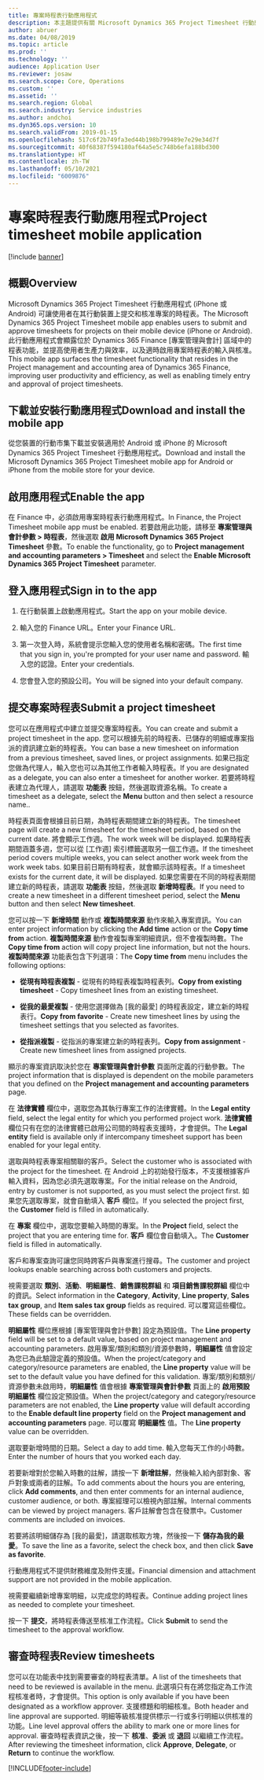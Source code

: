 ```yaml
---
title: 專案時程表行動應用程式
description: 本主題提供有關 Microsoft Dynamics 365 Project Timesheet 行動應用程式的資訊。 專案時程表行動應用程式可讓使用者在其行動裝置上提交和核准專案的時程表。
author: abruer
ms.date: 04/08/2019
ms.topic: article
ms.prod: ''
ms.technology: ''
audience: Application User
ms.reviewer: josaw
ms.search.scope: Core, Operations
ms.custom: ''
ms.assetid: ''
ms.search.region: Global
ms.search.industry: Service industries
ms.author: andchoi
ms.dyn365.ops.version: 10
ms.search.validFrom: 2019-01-15
ms.openlocfilehash: 517c6f2b749fa3ed44b198b799489e7e29e34d7f
ms.sourcegitcommit: 40f68387f594180af64a5e5c748b6efa188bd300
ms.translationtype: HT
ms.contentlocale: zh-TW
ms.lasthandoff: 05/10/2021
ms.locfileid: "6009876"
---
```

# <a name="project-timesheet-mobile-application"></a><span data-ttu-id="d5ba8-104">專案時程表行動應用程式</span><span class="sxs-lookup"><span data-stu-id="d5ba8-104">Project timesheet mobile application</span></span>

[!include [banner](../includes/banner.md)]

## <a name="overview"></a><span data-ttu-id="d5ba8-105">概觀</span><span class="sxs-lookup"><span data-stu-id="d5ba8-105">Overview</span></span>

<span data-ttu-id="d5ba8-106">Microsoft Dynamics 365 Project Timesheet 行動應用程式 (iPhone 或 Android) 可讓使用者在其行動裝置上提交和核准專案的時程表。</span><span class="sxs-lookup"><span data-stu-id="d5ba8-106">The Microsoft Dynamics 365 Project Timesheet mobile app enables users to submit and approve timesheets for projects on their mobile device (iPhone or Android).</span></span> <span data-ttu-id="d5ba8-107">此行動應用程式會顯露位於 Dynamics 365 Finance [專案管理與會計] 區域中的程表功能，並提高使用者生產力與效率，以及適時啟用專案時程表的輸入與核准。</span><span class="sxs-lookup"><span data-stu-id="d5ba8-107">This mobile app surfaces the timesheet functionality that resides in the Project management and accounting area of Dynamics 365 Finance, improving user productivity and efficiency, as well as enabling timely entry and approval of project timesheets.</span></span>

## <a name="download-and-install-the-mobile-app"></a><span data-ttu-id="d5ba8-108">下載並安裝行動應用程式</span><span class="sxs-lookup"><span data-stu-id="d5ba8-108">Download and install the mobile app</span></span>

<span data-ttu-id="d5ba8-109">從您裝置的行動市集下載並安裝適用於 Android 或 iPhone 的 Microsoft Dynamics 365 Project Timesheet 行動應用程式。</span><span class="sxs-lookup"><span data-stu-id="d5ba8-109">Download and install the Microsoft Dynamics 365 Project Timesheet mobile app for Android or iPhone from the mobile store for your device.</span></span>

## <a name="enable-the-app"></a><span data-ttu-id="d5ba8-110">啟用應用程式</span><span class="sxs-lookup"><span data-stu-id="d5ba8-110">Enable the app</span></span> 

<span data-ttu-id="d5ba8-111">在 Finance 中，必須啟用專案時程表行動應用程式。</span><span class="sxs-lookup"><span data-stu-id="d5ba8-111">In Finance, the Project Timesheet mobile app must be enabled.</span></span> <span data-ttu-id="d5ba8-112">若要啟用此功能，請移至 **專案管理與會計參數 \> 時程表**，然後選取 **啟用 Microsoft Dynamics 365 Project Timesheet** 參數。</span><span class="sxs-lookup"><span data-stu-id="d5ba8-112">To enable the functionality, go to **Project management and accounting parameters \> Timesheet** and select the **Enable Microsoft Dynamics 365 Project Timesheet** parameter.</span></span>

## <a name="sign-in-to-the-app"></a><span data-ttu-id="d5ba8-113">登入應用程式</span><span class="sxs-lookup"><span data-stu-id="d5ba8-113">Sign in to the app</span></span>

1.  <span data-ttu-id="d5ba8-114">在行動裝置上啟動應用程式。</span><span class="sxs-lookup"><span data-stu-id="d5ba8-114">Start the app on your mobile device.</span></span>

2.  <span data-ttu-id="d5ba8-115">輸入您的 Finance URL。</span><span class="sxs-lookup"><span data-stu-id="d5ba8-115">Enter your Finance URL.</span></span>

3.  <span data-ttu-id="d5ba8-116">第一次登入時，系統會提示您輸入您的使用者名稱和密碼。</span><span class="sxs-lookup"><span data-stu-id="d5ba8-116">The first time that you sign in, you're prompted for your user name and password.</span></span> <span data-ttu-id="d5ba8-117">輸入您的認證。</span><span class="sxs-lookup"><span data-stu-id="d5ba8-117">Enter your credentials.</span></span>

4.  <span data-ttu-id="d5ba8-118">您會登入您的預設公司。</span><span class="sxs-lookup"><span data-stu-id="d5ba8-118">You will be signed into your default company.</span></span>

## <a name="submit-a-project-timesheet"></a><span data-ttu-id="d5ba8-119">提交專案時程表</span><span class="sxs-lookup"><span data-stu-id="d5ba8-119">Submit a project timesheet</span></span>

<span data-ttu-id="d5ba8-120">您可以在應用程式中建立並提交專案時程表。</span><span class="sxs-lookup"><span data-stu-id="d5ba8-120">You can create and submit a project timesheet in the app.</span></span> <span data-ttu-id="d5ba8-121">您可以根據先前的時程表、已儲存的明細或專案指派的資訊建立新的時程表。</span><span class="sxs-lookup"><span data-stu-id="d5ba8-121">You can base a new timesheet on information from a previous timesheet, saved lines, or project assignments.</span></span> <span data-ttu-id="d5ba8-122">如果已指定您做為代理人，輸入您也可以為其他工作者輸入時程表。</span><span class="sxs-lookup"><span data-stu-id="d5ba8-122">If you are designated as a delegate, you can also enter a timesheet for another worker.</span></span> <span data-ttu-id="d5ba8-123">若要將時程表建立為代理人，請選取 **功能表** 按鈕，然後選取資源名稱。</span><span class="sxs-lookup"><span data-stu-id="d5ba8-123">To create a timesheet as a delegate, select the **Menu** button and then select a resource name..</span></span>

<span data-ttu-id="d5ba8-124">時程表頁面會根據目前日期，為時程表期間建立新的時程表。</span><span class="sxs-lookup"><span data-stu-id="d5ba8-124">The timesheet page will create a new timesheet for the timesheet period, based on the current date.</span></span> <span data-ttu-id="d5ba8-125">將會顯示工作週。</span><span class="sxs-lookup"><span data-stu-id="d5ba8-125">The work week will be displayed.</span></span> <span data-ttu-id="d5ba8-126">如果時程表期間涵蓋多週，您可以從 [工作週] 索引標籤選取另一個工作週。</span><span class="sxs-lookup"><span data-stu-id="d5ba8-126">If the timesheet period covers multiple weeks, you can select another work week from the work week tabs.</span></span>
<span data-ttu-id="d5ba8-127">如果目前日期有時程表，就會顯示該時程表。</span><span class="sxs-lookup"><span data-stu-id="d5ba8-127">If a timesheet exists for the current date, it will be displayed.</span></span> <span data-ttu-id="d5ba8-128">如果您需要在不同的時程表期間建立新的時程表，請選取 **功能表** 按鈕，然後選取 **新增時程表**。</span><span class="sxs-lookup"><span data-stu-id="d5ba8-128">If you need to create a new timesheet in a different timesheet period, select the **Menu** button and then select **New timesheet**.</span></span>

<span data-ttu-id="d5ba8-129">您可以按一下 **新增時間** 動作或 **複製時間來源** 動作來輸入專案資訊。</span><span class="sxs-lookup"><span data-stu-id="d5ba8-129">You can enter project information by clicking the **Add time** action or the **Copy time from** action.</span></span> <span data-ttu-id="d5ba8-130">**複製時間來源** 動作會複製專案明細資訊，但不會複製時數。</span><span class="sxs-lookup"><span data-stu-id="d5ba8-130">The **Copy time from** action will copy project line information, but not the hours.</span></span> <span data-ttu-id="d5ba8-131">**複製時間來源** 功能表包含下列選項：</span><span class="sxs-lookup"><span data-stu-id="d5ba8-131">The **Copy time from** menu includes the following options:</span></span>

- <span data-ttu-id="d5ba8-132">**從現有時程表複製** - 從現有的時程表複製時程表列。</span><span class="sxs-lookup"><span data-stu-id="d5ba8-132">**Copy from existing timesheet** - Copy timesheet lines from an existing timesheet.</span></span>

- <span data-ttu-id="d5ba8-133">**從我的最愛複製** - 使用您選擇做為 [我的最愛] 的時程表設定，建立新的時程表行。</span><span class="sxs-lookup"><span data-stu-id="d5ba8-133">**Copy from favorite** - Create new timesheet lines by using the timesheet settings that you selected as favorites.</span></span>

- <span data-ttu-id="d5ba8-134">**從指派複製** - 從指派的專案建立新的時程表列。</span><span class="sxs-lookup"><span data-stu-id="d5ba8-134">**Copy from assignment** - Create new timesheet lines from assigned projects.</span></span>

<span data-ttu-id="d5ba8-135">顯示的專案資訊取決於您在 **專案管理與會計參數** 頁面所定義的行動參數。</span><span class="sxs-lookup"><span data-stu-id="d5ba8-135">The project information that is displayed is dependent on the mobile parameters that you defined on the **Project management and accounting parameters** page.</span></span>

<span data-ttu-id="d5ba8-136">在 **法律實體** 欄位中，選取您為其執行專案工作的法律實體。</span><span class="sxs-lookup"><span data-stu-id="d5ba8-136">In the **Legal entity** field, select the legal entity for which you performed project work.</span></span> <span data-ttu-id="d5ba8-137">**法律實體** 欄位只有在您的法律實體已啟用公司間的時程表支援時，才會提供。</span><span class="sxs-lookup"><span data-stu-id="d5ba8-137">The **Legal entity** field is available only if intercompany timesheet support has been enabled for your legal entity.</span></span>

<span data-ttu-id="d5ba8-138">選取與時程表專案相關聯的客戶。</span><span class="sxs-lookup"><span data-stu-id="d5ba8-138">Select the customer who is associated with the project for the timesheet.</span></span> <span data-ttu-id="d5ba8-139">在 Android 上的初始發行版本，不支援根據客戶輸入資料，因為您必須先選取專案。</span><span class="sxs-lookup"><span data-stu-id="d5ba8-139">For the initial release on the Android, entry by customer is not supported, as you must select the project first.</span></span> <span data-ttu-id="d5ba8-140">如果您先選取專案，就會自動填入 **客戶** 欄位。</span><span class="sxs-lookup"><span data-stu-id="d5ba8-140">If you selected the project first, the **Customer** field is filled in automatically.</span></span>

<span data-ttu-id="d5ba8-141">在 **專案** 欄位中，選取您要輸入時間的專案。</span><span class="sxs-lookup"><span data-stu-id="d5ba8-141">In the **Project** field, select the project that you are entering time for.</span></span> <span data-ttu-id="d5ba8-142">**客戶** 欄位會自動填入。</span><span class="sxs-lookup"><span data-stu-id="d5ba8-142">The **Customer** field is filled in automatically.</span></span>

<span data-ttu-id="d5ba8-143">客戶和專案查詢可讓您同時跨客戶與專案進行搜尋。</span><span class="sxs-lookup"><span data-stu-id="d5ba8-143">The customer and project lookups enable searching across both customers and projects.</span></span>

<span data-ttu-id="d5ba8-144">視需要選取 **類別**、**活動**、**明細屬性**、**銷售課稅群組** 和 **項目銷售課稅群組** 欄位中的資訊。</span><span class="sxs-lookup"><span data-stu-id="d5ba8-144">Select information in the **Category**, **Activity**, **Line property**, **Sales tax group**, and **Item sales tax group** fields as required.</span></span> <span data-ttu-id="d5ba8-145">可以覆寫這些欄位。</span><span class="sxs-lookup"><span data-stu-id="d5ba8-145">These fields can be overridden.</span></span>

<span data-ttu-id="d5ba8-146">**明細屬性** 欄位應根據 [專案管理與會計參數] 設定為預設值。</span><span class="sxs-lookup"><span data-stu-id="d5ba8-146">The **Line property** field will be set to a default value, based on project management and accounting parameters.</span></span> <span data-ttu-id="d5ba8-147">啟用專案/類別和類別/資源參數時，**明細屬性** 值會設定為您已為此驗證定義的預設值。</span><span class="sxs-lookup"><span data-stu-id="d5ba8-147">When the project/category and category/resource parameters are enabled, the **Line property** value will be set to the default value you have defined for this validation.</span></span> <span data-ttu-id="d5ba8-148">專案/類別和類別/資源參數未啟用時，**明細屬性** 值會根據 **專案管理與會計參數** 頁面上的 **啟用預設明細屬性** 欄位設定預設值。</span><span class="sxs-lookup"><span data-stu-id="d5ba8-148">When the project/category and category/resource parameters are not enabled, the **Line property** value will default according to the **Enable default line property** field on the **Project management and accounting parameters** page.</span></span> <span data-ttu-id="d5ba8-149">可以覆寫 **明細屬性** 值。</span><span class="sxs-lookup"><span data-stu-id="d5ba8-149">The **Line property** value can be overridden.</span></span>

<span data-ttu-id="d5ba8-150">選取要新增時間的日期。</span><span class="sxs-lookup"><span data-stu-id="d5ba8-150">Select a day to add time.</span></span> <span data-ttu-id="d5ba8-151">輸入您每天工作的小時數。</span><span class="sxs-lookup"><span data-stu-id="d5ba8-151">Enter the number of hours that you worked each day.</span></span>

<span data-ttu-id="d5ba8-152">若要新增對於您輸入時數的註解，請按一下 **新增註解**，然後輸入給內部對象、客戶對象或兩者的註解。</span><span class="sxs-lookup"><span data-stu-id="d5ba8-152">To add comments about the hours you are entering, click **Add comments**, and then enter comments for an internal audience, customer audience, or both.</span></span>
<span data-ttu-id="d5ba8-153">專案經理可以檢視內部註解。</span><span class="sxs-lookup"><span data-stu-id="d5ba8-153">Internal comments can be viewed by project managers.</span></span> <span data-ttu-id="d5ba8-154">客戶註解會包含在發票中。</span><span class="sxs-lookup"><span data-stu-id="d5ba8-154">Customer comments are included on invoices.</span></span>

<span data-ttu-id="d5ba8-155">若要將該明細儲存為 [我的最愛]，請選取核取方塊，然後按一下 **儲存為我的最愛**。</span><span class="sxs-lookup"><span data-stu-id="d5ba8-155">To save the line as a favorite, select the check box, and then click **Save as favorite**.</span></span>

<span data-ttu-id="d5ba8-156">行動應用程式不提供財務維度及附件支援。</span><span class="sxs-lookup"><span data-stu-id="d5ba8-156">Financial dimension and attachment support are not provided in the mobile application.</span></span>

<span data-ttu-id="d5ba8-157">視需要繼續新增專案明細，以完成您的時程表。</span><span class="sxs-lookup"><span data-stu-id="d5ba8-157">Continue adding project lines as needed to complete your timesheet.</span></span>

<span data-ttu-id="d5ba8-158">按一下 **提交**，將時程表傳送至核准工作流程。</span><span class="sxs-lookup"><span data-stu-id="d5ba8-158">Click **Submit** to send the timesheet to the approval workflow.</span></span>

## <a name="review-timesheets"></a><span data-ttu-id="d5ba8-159">審查時程表</span><span class="sxs-lookup"><span data-stu-id="d5ba8-159">Review timesheets</span></span>

<span data-ttu-id="d5ba8-160">您可以在功能表中找到需要審查的時程表清單。</span><span class="sxs-lookup"><span data-stu-id="d5ba8-160">A list of the timesheets that need to be reviewed is available in the menu.</span></span> <span data-ttu-id="d5ba8-161">此選項只有在將您指定為工作流程核准者時，才會提供。</span><span class="sxs-lookup"><span data-stu-id="d5ba8-161">This option is only available if you have been designated as a workflow approver.</span></span> <span data-ttu-id="d5ba8-162">支援標題和明細核准。</span><span class="sxs-lookup"><span data-stu-id="d5ba8-162">Both header and line approval are supported.</span></span> <span data-ttu-id="d5ba8-163">明細等級核准提供標示一行或多行明細以供核准的功能。</span><span class="sxs-lookup"><span data-stu-id="d5ba8-163">Line level approval offers the ability to mark one or more lines for approval.</span></span> <span data-ttu-id="d5ba8-164">審查時程表資訊之後，按一下 **核准**、**委派** 或 **退回** 以繼續工作流程。</span><span class="sxs-lookup"><span data-stu-id="d5ba8-164">After reviewing the timesheet information, click **Approve**, **Delegate**, or **Return** to continue the workflow.</span></span>


[!INCLUDE[footer-include](../includes/footer-banner.md)]